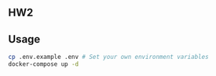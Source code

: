 ## HW2

## Usage

```bash
cp .env.example .env # Set your own environment variables
docker-compose up -d
```